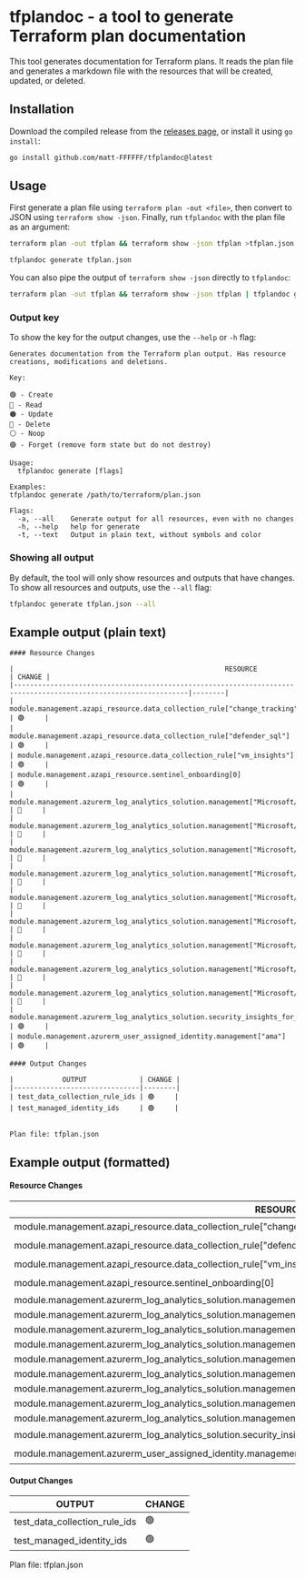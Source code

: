# tfplandoc - a tool to generate Terraform plan documentation

This tool generates documentation for Terraform plans. It reads the plan file and generates a markdown file with the resources that will be created, updated, or deleted.

## Installation

Download the compiled release from the [releases page](https://github.com/matt-FFFFFF/tfplandoc/releases), or install it using `go install`:

```bash
go install github.com/matt-FFFFFF/tfplandoc@latest
```

## Usage

First generate a plan file using `terraform plan -out <file>`, then convert to JSON using `terraform show -json`.
Finally, run `tfplandoc` with the plan file as an argument:

```bash
terraform plan -out tfplan && terraform show -json tfplan >tfplan.json
```

```bash
tfplandoc generate tfplan.json
```

You can also pipe the output of `terraform show -json` directly to `tfplandoc`:

```bash
terraform plan -out tfplan && terraform show -json tfplan | tfplandoc generate -
```

### Output key

To show the key for the output changes, use the `--help` or `-h` flag:

```text
Generates documentation from the Terraform plan output. Has resource creations, modifications and deletions.

Key:

🟢 - Create
🔵 - Read
🟠 - Update
🔴 - Delete
⚪ - Noop
🟣 - Forget (remove form state but do not destroy)

Usage:
  tfplandoc generate [flags]

Examples:
tfplandoc generate /path/to/terraform/plan.json

Flags:
  -a, --all    Generate output for all resources, even with no changes
  -h, --help   help for generate
  -t, --text   Output in plain text, without symbols and color
```


### Showing all output

By default, the tool will only show resources and outputs that have changes.
To show all resources and outputs, use the `--all` flag:

```bash
tfplandoc generate tfplan.json --all
```

## Example output (plain text)

```text
#### Resource Changes

|                                                    RESOURCE                                                     | CHANGE |
|-----------------------------------------------------------------------------------------------------------------|--------|
| module.management.azapi_resource.data_collection_rule["change_tracking"]                                        | 🟢     |
| module.management.azapi_resource.data_collection_rule["defender_sql"]                                           | 🟢     |
| module.management.azapi_resource.data_collection_rule["vm_insights"]                                            | 🟢     |
| module.management.azapi_resource.sentinel_onboarding[0]                                                         | 🟢     |
| module.management.azurerm_log_analytics_solution.management["Microsoft/OMSGallery/AgentHealthAssessment"]       | 🔴     |
| module.management.azurerm_log_analytics_solution.management["Microsoft/OMSGallery/AntiMalware"]                 | 🔴     |
| module.management.azurerm_log_analytics_solution.management["Microsoft/OMSGallery/ChangeTracking"]              | 🔴     |
| module.management.azurerm_log_analytics_solution.management["Microsoft/OMSGallery/SQLAdvancedThreatProtection"] | 🔴     |
| module.management.azurerm_log_analytics_solution.management["Microsoft/OMSGallery/SQLAssessment"]               | 🔴     |
| module.management.azurerm_log_analytics_solution.management["Microsoft/OMSGallery/SQLVulnerabilityAssessment"]  | 🔴     |
| module.management.azurerm_log_analytics_solution.management["Microsoft/OMSGallery/Security"]                    | 🔴     |
| module.management.azurerm_log_analytics_solution.management["Microsoft/OMSGallery/ServiceMap"]                  | 🔴     |
| module.management.azurerm_log_analytics_solution.management["Microsoft/OMSGallery/Updates"]                     | 🔴     |
| module.management.azurerm_log_analytics_solution.security_insights_for_removal                                  | 🟣     |
| module.management.azurerm_user_assigned_identity.management["ama"]                                              | 🟢     |

#### Output Changes

|            OUTPUT             | CHANGE |
|-------------------------------|--------|
| test_data_collection_rule_ids | 🟢     |
| test_managed_identity_ids     | 🟢     |


Plan file: tfplan.json
```

## Example output (formatted)

#### Resource Changes

|                                                    RESOURCE                                                     | CHANGE |
|-----------------------------------------------------------------------------------------------------------------|--------|
| module.management.azapi_resource.data_collection_rule["change_tracking"]                                        | 🟢     |
| module.management.azapi_resource.data_collection_rule["defender_sql"]                                           | 🟢     |
| module.management.azapi_resource.data_collection_rule["vm_insights"]                                            | 🟢     |
| module.management.azapi_resource.sentinel_onboarding[0]                                                         | 🟢     |
| module.management.azurerm_log_analytics_solution.management["Microsoft/OMSGallery/AgentHealthAssessment"]       | 🔴     |
| module.management.azurerm_log_analytics_solution.management["Microsoft/OMSGallery/AntiMalware"]                 | 🔴     |
| module.management.azurerm_log_analytics_solution.management["Microsoft/OMSGallery/ChangeTracking"]              | 🔴     |
| module.management.azurerm_log_analytics_solution.management["Microsoft/OMSGallery/SQLAdvancedThreatProtection"] | 🔴     |
| module.management.azurerm_log_analytics_solution.management["Microsoft/OMSGallery/SQLAssessment"]               | 🔴     |
| module.management.azurerm_log_analytics_solution.management["Microsoft/OMSGallery/SQLVulnerabilityAssessment"]  | 🔴     |
| module.management.azurerm_log_analytics_solution.management["Microsoft/OMSGallery/Security"]                    | 🔴     |
| module.management.azurerm_log_analytics_solution.management["Microsoft/OMSGallery/ServiceMap"]                  | 🔴     |
| module.management.azurerm_log_analytics_solution.management["Microsoft/OMSGallery/Updates"]                     | 🔴     |
| module.management.azurerm_log_analytics_solution.security_insights_for_removal                                  | 🟣     |
| module.management.azurerm_user_assigned_identity.management["ama"]                                              | 🟢     |

#### Output Changes

|            OUTPUT             | CHANGE |
|-------------------------------|--------|
| test_data_collection_rule_ids | 🟢     |
| test_managed_identity_ids     | 🟢     |


Plan file: tfplan.json
